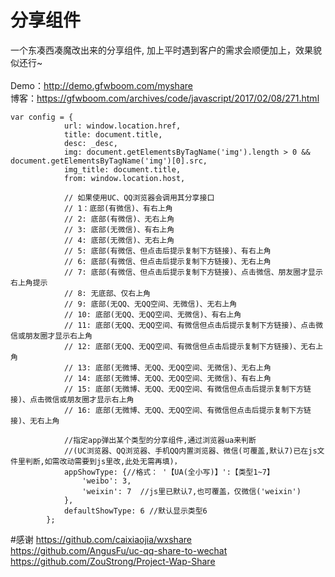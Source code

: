 # 分享组件
一个东凑西凑魔改出来的分享组件, 加上平时遇到客户的需求会顺便加上，效果貌似还行~<br><br>
Demo：http://demo.gfwboom.com/myshare<br>
博客：https://gfwboom.com/archives/code/javascript/2017/02/08/271.html<br>
```
var config = {
            url: window.location.href,
            title: document.title,
            desc: _desc,
            img: document.getElementsByTagName('img').length > 0 && document.getElementsByTagName('img')[0].src,
            img_title: document.title,
            from: window.location.host,
			
			// 如果使用UC、QQ浏览器会调用其分享接口
			// 1：底部(有微信)、有右上角
			// 2: 底部(有微信)、无右上角
			// 3: 底部(无微信)、有右上角
			// 4: 底部(无微信)、无右上角
			// 5: 底部(有微信、但点击后提示复制下方链接)、有右上角
			// 6: 底部(有微信、但点击后提示复制下方链接)、无右上角
			// 7: 底部(有微信、但点击后提示复制下方链接)、点击微信、朋友圈才显示右上角提示
            // 8: 无底部、仅右上角
			// 9: 底部(无QQ、无QQ空间、无微信)、无右上角
			// 10: 底部(无QQ、无QQ空间、无微信)、有右上角
			// 11: 底部(无QQ、无QQ空间、有微信但点击后提示复制下方链接)、点击微信或朋友圈才显示右上角
			// 12: 底部(无QQ、无QQ空间、有微信但点击后提示复制下方链接)、无右上角
			// 13: 底部(无微博、无QQ、无QQ空间、无微信)、无右上角
			// 14: 底部(无微博、无QQ、无QQ空间、无微信)、有右上角
			// 15: 底部(无微博、无QQ、无QQ空间、有微信但点击后提示复制下方链接)、点击微信或朋友圈才显示右上角
			// 16: 底部(无微博、无QQ、无QQ空间、有微信但点击后提示复制下方链接)、无右上角
			
			//指定app弹出某个类型的分享组件,通过浏览器ua来判断
            //(UC浏览器、QQ浏览器、手机QQ内置浏览器、微信(可覆盖,默认7)已在js文件里判断,如需改动需要到js里改,此处无需再填)，
            appShowType: {//格式： '【UA(全小写)】':【类型1~7】
                'weibo': 3,
				'weixin': 7  //js里已默认7,也可覆盖，仅微信('weixin')
            },
            defaultShowType: 6 //默认显示类型6
        };
```
#感谢
https://github.com/caixiaojia/wxshare<br>
https://github.com/AngusFu/uc-qq-share-to-wechat<br>
https://github.com/ZouStrong/Project-Wap-Share<br>
